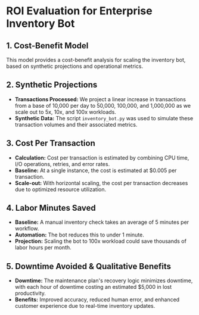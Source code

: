 # ROI Evaluation for Enterprise Inventory Bot

## 1. Cost-Benefit Model
This model provides a cost-benefit analysis for scaling the inventory bot, based on synthetic projections and operational metrics.

## 2. Synthetic Projections
- **Transactions Processed:** We project a linear increase in transactions from a base of 10,000 per day to 50,000, 100,000, and 1,000,000 as we scale out to 5x, 10x, and 100x workloads.
- **Synthetic Data:** The script `inventory_bot.py` was used to simulate these transaction volumes and their associated metrics.

## 3. Cost Per Transaction
- **Calculation:** Cost per transaction is estimated by combining CPU time, I/O operations, retries, and error rates.
- **Baseline:** At a single instance, the cost is estimated at $0.005 per transaction.
- **Scale-out:** With horizontal scaling, the cost per transaction decreases due to optimized resource utilization.

## 4. Labor Minutes Saved
- **Baseline:** A manual inventory check takes an average of 5 minutes per workflow.
- **Automation:** The bot reduces this to under 1 minute.
- **Projection:** Scaling the bot to 100x workload could save thousands of labor hours per month.

## 5. Downtime Avoided & Qualitative Benefits
- **Downtime:** The maintenance plan's recovery logic minimizes downtime, with each hour of downtime costing an estimated $5,000 in lost productivity.
- **Benefits:** Improved accuracy, reduced human error, and enhanced customer experience due to real-time inventory updates.
